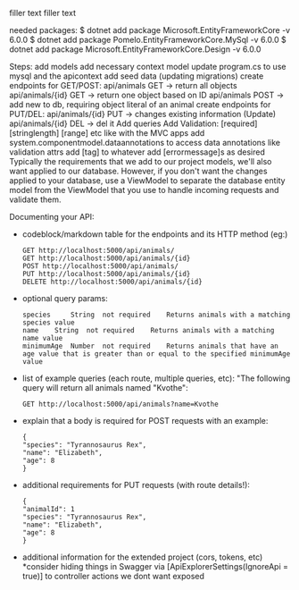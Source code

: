 filler text filler text

needed packages:
$ dotnet add package Microsoft.EntityFrameworkCore -v 6.0.0
$ dotnet add package Pomelo.EntityFrameworkCore.MySql -v 6.0.0
$ dotnet add package Microsoft.EntityFrameworkCore.Design -v 6.0.0

Steps:
add models
add necessary context model
update program.cs to use mysql and the apicontext
add seed data (updating migrations)
create endpoints for GET/POST:
  api/animals GET       -> return all objects
  api/animals/{id} GET  -> return one object based on ID
  api/animals POST      -> add new to db, requiring object literal of an animal
create endpoints for PUT/DEL:
  api/animals/{id} PUT  -> changes existing information (Update)
  api/animals/{id} DEL  -> del it
Add queries
Add Validation:
  [required]
  [stringlength]
  [range]
  etc
    like with the MVC apps add system.componentmodel.dataannotations to access data annotations like validation attrs
    add [tag] to whatever 
    add [errormessage]s as desired
Typically the requirements that we add to our project models, we'll also want applied to our database. However, if you don't want the changes applied to your database, use a ViewModel to separate the database entity model from the ViewModel that you use to handle incoming requests and validate them. 

Documenting your API:
  * codeblock/markdown table for the endpoints and its HTTP method (eg:)
    ```
    GET http://localhost:5000/api/animals/
    GET http://localhost:5000/api/animals/{id}
    POST http://localhost:5000/api/animals/
    PUT http://localhost:5000/api/animals/{id}
    DELETE http://localhost:5000/api/animals/{id}
    ```
  * optional query params:
    ```
    species 	String 	not required 	Returns animals with a matching species value
    name 	String 	not required 	Returns animals with a matching name value
    minimumAge 	Number 	not required 	Returns animals that have an age value that is greater than or equal to the specified minimumAge value
    ```
  * list of example queries (each route, multiple queries, etc):
      "The following query will return all animals named "Kvothe":
      ```
      GET http://localhost:5000/api/animals?name=Kvothe
      ```
  * explain that a body is required for POST requests with an example:
    ```
    {
    "species": "Tyrannosaurus Rex",
    "name": "Elizabeth",
    "age": 8
    }
    ```
  * additional requirements for PUT requests (with route details!):
    ```
    {
    "animalId": 1
    "species": "Tyrannosaurus Rex",
    "name": "Elizabeth",
    "age": 8
    }
    ```
  * additional information for the extended project (cors, tokens, etc)
  *consider hiding things in Swagger via [ApiExplorerSettings(IgnoreApi = true)] to controller actions we dont want exposed
  